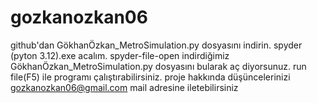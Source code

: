 # gozkanozkan06
github'dan GökhanÖzkan_MetroSimulation.py dosyasını indirin.
spyder (pyton 3.12).exe acalım.
spyder-file-open
indirdiğimiz GökhanÖzkan_MetroSimulation.py dosyasını bularak aç diyorsunuz.
run file(F5) ile programı çalıştırabilirsiniz.
proje hakkında düşüncelerinizi gozkanozkan06@gmail.com mail adresine iletebilirsiniz
